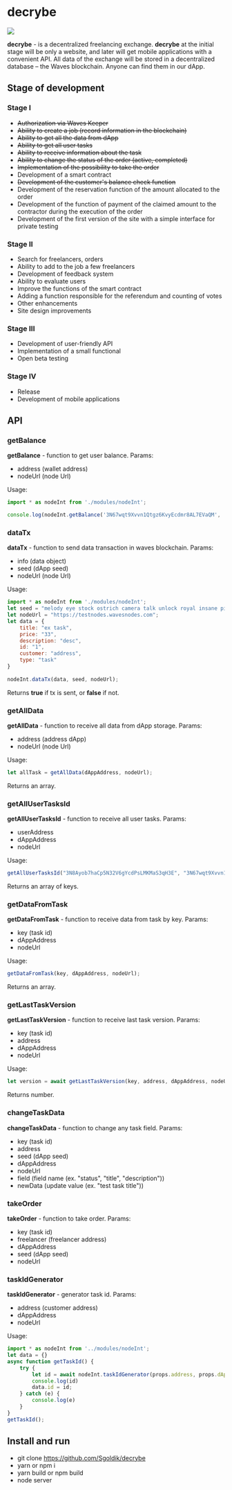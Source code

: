 # decrybe
![](https://decrybe.com/logo.png)

**decrybe** - is a decentralized freelancing exchange. **decrybe** at the initial stage will be only a website, and later will get mobile applications with a convenient API. All data of the exchange will be stored in a decentralized database – the Waves blockchain. Anyone can find them in our dApp.
## Stage of development
### Stage I
- ~~Authorization via Waves Keeper~~
- ~~Ability to create a job (record information in the blockchain)~~
- ~~Ability to get all the data from dApp~~
- ~~Ability to get all user tasks~~
- ~~Ability to receive information about the task~~
- ~~Ability to change the status of the order (active, completed)~~
- ~~Implementation of the possibility to take the order~~
- Development of a smart contract
- ~~Development of the customer's balance check function~~
- Development of the reservation function of the amount allocated to the order
- Development of the function of payment of the claimed amount to the contractor during the execution of the order
- Development of the first version of the site with a simple interface for private testing
### Stage II
- Search for freelancers, orders
- Ability to add to the job a few freelancers
- Development of feedback system
- Ability to evaluate users
- Improve the functions of the smart contract
- Adding a function responsible for the referendum and counting of votes
- Other enhancements
- Site design improvements
### Stage III
- Development of user-friendly API
- Implementation of a small functional
- Open beta testing
### Stage IV
- Release
- Development of mobile applications

## API
### getBalance
**getBalance** - function to get user balance.
Params:
- address (wallet address)
- nodeUrl (node Url)

Usage:
```javascript
import * as nodeInt from './modules/nodeInt';

console.log(nodeInt.getBalance('3N67wqt9Xvvn1Qtgz6KvyEcdmr8AL7EVaQM', 'https://testnodes.wavesnodes.com') // 3.98
```

### dataTx
**dataTx** - function to send data transaction in waves blockchain.
Params:
- info (data object)
- seed (dApp seed)
- nodeUrl (node Url)

Usage:
```javascript
import * as nodeInt from './modules/nodeInt';
let seed = "melody eye stock ostrich camera talk unlock royal insane pipe step squeeze";
let nodeUrl = "https://testnodes.wavesnodes.com";
let data = {
    title: "ex task",
    price: "33",
    description: "desc",
    id: "1",
    customer: "address",
    type: "task"
}
  
nodeInt.dataTx(data, seed, nodeUrl);
```
Returns **true** if tx is sent, or **false** if not.

### getAllData
**getAllData** - function to receive all data from dApp storage.
Params:
- address (address dApp)
- nodeUrl (node Url)

Usage:
```javascript
let allTask = getAllData(dAppAddress, nodeUrl);
```
Returns an array.

### getAllUserTasksId
**getAllUserTasksId** - function to receive all user tasks.
Params:
- userAddress
- dAppAddress
- nodeUrl

Usage:
```javascript
getAllUserTasksId("3N8Ayob7haCp5N32V6gYcdPsLMKMaS3qH3E", "3N67wqt9Xvvn1Qtgz6KvyEcdmr8AL7EVaQM", "https://testnodes.wavesnodes.com");
```
Returns an array of keys.

### getDataFromTask
**getDataFromTask** - function to receive data from task by key.
Params:
- key (task id)
- dAppAddress
- nodeUrl

Usage:
```javascript
getDataFromTask(key, dAppAddress, nodeUrl);
```
Returns an array.

### getLastTaskVersion
**getLastTaskVersion** - function to receive last task version.
Params:
- key (task id)
- address
- dAppAddress
- nodeUrl

Usage:
```javascript
let version = await getLastTaskVersion(key, address, dAppAddress, nodeUrl);
```
Returns number.

### changeTaskData
**changeTaskData** - function to change any task field.
Params:
- key (task id)
- address
- seed (dApp seed)
- dAppAddress
- nodeUrl
- field (field name (ex. "status", "title", "description"))
- newData (update value (ex. "test task title"))

### takeOrder
**takeOrder** - function to take order.
Params:
- key (task id)
- freelancer (freelancer address)
- dAppAddress
- seed (dApp seed)
- nodeUrl

### taskIdGenerator
**taskIdGenerator** - generator task id.
Params:
- address (customer address)
- dAppAddress
- nodeUrl

Usage:
```javascript
import * as nodeInt from '../modules/nodeInt';
let data = {}
async function getTaskId() {
    try {
        let id = await nodeInt.taskIdGenerator(props.address, props.dAppAddress, props.nodeUrl)
        console.log(id)
        data.id = id;
    } catch (e) {
        console.log(e)
    }
}
getTaskId();
```

## Install and run
- git clone https://github.com/Sgoldik/decrybe
- yarn or npm i
- yarn build or npm build
- node server